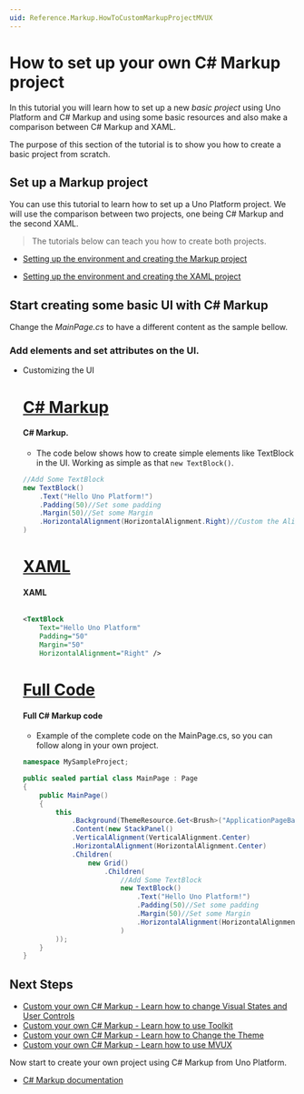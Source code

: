 ```yaml
---
uid: Reference.Markup.HowToCustomMarkupProjectMVUX
---
```


# How to set up your own C# Markup project

In this tutorial you will learn how to set up a new *basic project* using Uno Platform and C# Markup and using some basic resources and also make a comparison between C# Markup and XAML.

The purpose of this section of the tutorial is to show you how to create a basic project from scratch.

## Set up a Markup project

You can use this tutorial to learn how to set up a Uno Platform project.
We will use the comparison between two projects, one being C# Markup and the second XAML.

> The tutorials below can teach you how to create both projects.

- [Setting up the environment and creating the Markup project](xref:Reference.Markup.HowToMarkupProject)

- [Setting up the environment and creating the XAML project](xref:Reference.Markup.HowToXamlProject)




## Start creating some basic UI with C# Markup

Change the *MainPage.cs* to have a different content as the sample bellow.

### Add elements and set attributes on the UI.

- Customizing the UI

    # [**C# Markup**](#tab/cs)

    #### C# Markup.

    - The code below shows how to create simple elements like TextBlock in the UI.
    Working as simple as that `new TextBlock()`.

    ```csharp
    //Add Some TextBlock
    new TextBlock()
	    .Text("Hello Uno Platform!")
	    .Padding(50)//Set some padding
	    .Margin(50)//Set some Margin
	    .HorizontalAlignment(HorizontalAlignment.Right)//Custom the Alignment
    )
    ```

    # [**XAML**](#tab/cli)
    
    #### XAML

    ```xml

    <TextBlock 
	    Text="Hello Uno Platform"
	    Padding="50"
	    Margin="50"
	    HorizontalAlignment="Right" />

    ```

    # [**Full Code**](#tab/code)
    
    #### Full C# Markup code
    
    - Example of the complete code on the MainPage.cs, so you can follow along in your own project.

    ```csharp
    namespace MySampleProject;

    public sealed partial class MainPage : Page
    {
	    public MainPage()
	    {
		    this
		        .Background(ThemeResource.Get<Brush>("ApplicationPageBackgroundThemeBrush"))
			    .Content(new StackPanel()
			    .VerticalAlignment(VerticalAlignment.Center)
			    .HorizontalAlignment(HorizontalAlignment.Center)
			    .Children(
				    new Grid()
					    .Children(
						    //Add Some TextBlock
						    new TextBlock()
							    .Text("Hello Uno Platform!")
							    .Padding(50)//Set some padding
							    .Margin(50)//Set some Margin
							    .HorizontalAlignment(HorizontalAlignment.Right)//Custom the Alignment
						    )
		    ));
	    }
    }
    ```

## Next Steps

- [Custom your own C# Markup - Learn how to change Visual States and User Controls](xref:Reference.Markup.HowToCustomMarkupProjectVisualStates)
- [Custom your own C# Markup - Learn how to use Toolkit](xref:Reference.Markup.HowToCustomMarkupProjectToolkit)
- [Custom your own C# Markup - Learn how to Change the Theme](xref:Reference.Markup.HowToCustomMarkupProjectTheme)
- [Custom your own C# Markup - Learn how to use MVUX](xref:Reference.Markup.HowToCustomMarkupProjectMVUX)

Now start to create your own project using C# Markup from Uno Platform.

- [C# Markup documentation](xref:Reference.Markup.GettingStarted)
